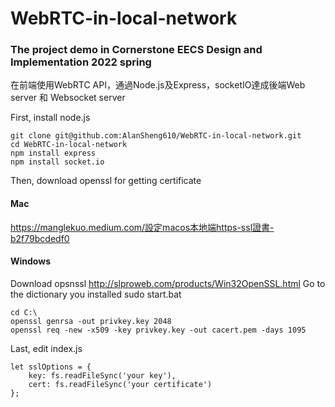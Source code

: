 # WebRTC-in-local-network
### The project demo in Cornerstone EECS Design and Implementation 2022 spring
在前端使用WebRTC API，通過Node.js及Express，socketIO達成後端Web server 和 Websocket server

First, install node.js

```
git clone git@github.com:AlanSheng610/WebRTC-in-local-network.git
cd WebRTC-in-local-network
npm install express
npm install socket.io
```
Then, download openssl for getting certificate
#### Mac
https://manglekuo.medium.com/設定macos本地端https-ssl證書-b2f79bcdedf0

#### Windows
Download opsnssl
http://slproweb.com/products/Win32OpenSSL.html
Go to the dictionary you installed
sudo start.bat
```
cd C:\
openssl genrsa -out privkey.key 2048
openssl req -new -x509 -key privkey.key -out cacert.pem -days 1095
```

Last, edit index.js 
```
let sslOptions = {
    key: fs.readFileSync('your key'),
    cert: fs.readFileSync('your certificate')
};
```